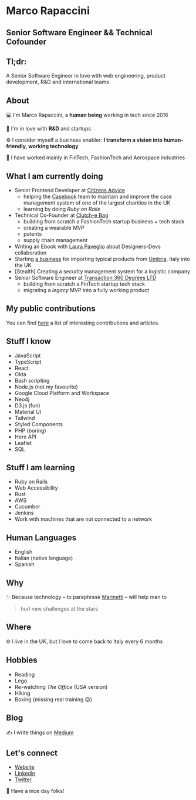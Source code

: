 # Marco Rapaccini
## Senior Software Engineer && Technical Cofounder
## Tl;dr:
A Senior Software Engineer in love with web engineering, product development, R&D and international teams

## About
💻 I'm Marco Rapaccini, a **human being** working in tech since 2016

🚀 I'm in love with **R&D** and startups

⚙ I consider myself a business enabler: **I transform a vision into human-friendly, working technology**

🥼 I have worked mainly in FinTech, FashionTech and Aerospace industries

## What I am currently doing
* Senior Frontend Developer at [Citizens Advice](https://citizensadvice.org.uk)
  * helping the [Casebook](https://wearecitizensadvice.org.uk/casebook-an-intro-to-whats-been-happening-and-why-4b33b3ea31e4)
team to maintain and improve the case management system of one of the largest charities in the UK
  * learning by doing _Ruby on Rails_
* Technical Co-Founder at [Clutch-e Bag](https://www.clutchebag.com)
  * building from scratch a FashionTech startup business + tech stack
  * creating a wearable MVP
  * patents
  * supply chain management
* Writing an Ebook with [Laura Paveglio](https://readthefmanual.it/) about Designers-Devs collaboration
* Starting [a business](https://umbriagreenheart.co.uk/) for importing typical products from [Umbria](https://www.youtube.com/watch?v=4Do5DQ2R2Po), Italy
into the UK
* [Stealth] Creating a security management system for a logistic company
* Senior Software Engineer at [Transaction 360 Degrees LTD](https://t360degrees.com)
  * building from scratch a FinTech startup tech stack
  * migrating a _legacy_ MVP into a fully working product

## My public contributions
You can find [here](./public-contributions/marco-rapaccini-public-contributions.md) a list of interesting contributions and articles.

## Stuff I know
* JavaScript
* TypeScript
* React
* Okta
* Bash scripting
* Node.js (not my favourite)
* Google Cloud Platform and Workspace
* Neo4j
* D3.js (fun)
* Material UI
* Tailwind
* Styled Components
* PHP (boring)
* Here API
* Leaflet
* SQL

## Stuff I am learning
* Ruby on Rails
* Web Accessibility
* Rust
* AWS
* Cucumber
* Jenkins
* Work with machines that are not connected to a network

## Human Languages
* English
* Italian (native language)
* Spanish

## Why
✨ Because technology – to paraphrase [Marinetti](https://www.youtube.com/watch?v=YFPIP9NxU30) –
will help man to
> hurl new challenges at the stars

## Where
🌐 I live in the UK, but I love to come back to Italy every 6 months

## Hobbies
* Reading
* Lego
* Re-watching _The Office_ (USA version)
* Hiking
* Boxing (missing real training 😔)

## Blog
✍ I write things on [Medium](https://rapaccinim.medium.com/)

## Let's connect
* [Website](https://www.webproduct.dev/)
* [Linkedin](https://www.linkedin.com/in/marco-rapaccini/?locale=en_US)
* [Twitter](https://twitter.com/RapacciniM)

👋 Have a nice day folks!
